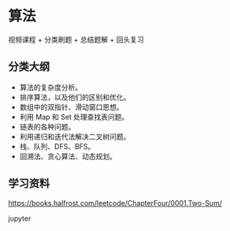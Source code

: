 # 算法

视频课程 + 分类刷题 + 总结题解 + 回头复习


## 分类大纲

- 算法的复杂度分析。
- 排序算法，以及他们的区别和优化。
- 数组中的双指针、滑动窗口思想。
- 利用 Map 和 Set 处理查找表问题。
- 链表的各种问题。
- 利用递归和迭代法解决二叉树问题。
- 栈、队列、DFS、BFS。
- 回溯法、贪心算法、动态规划。


## 学习资料

https://books.halfrost.com/leetcode/ChapterFour/0001.Two-Sum/

jupyter